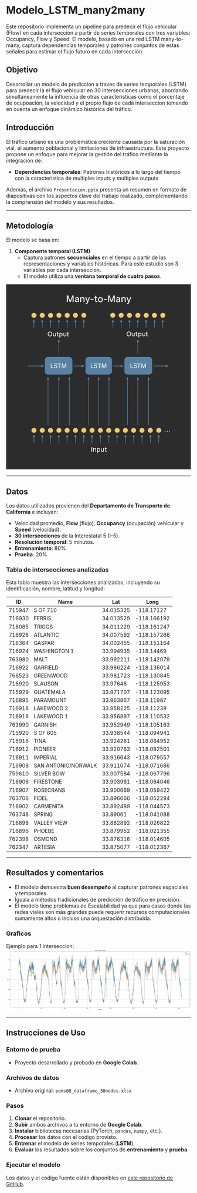 # Modelo_LSTM_many2many
Este repositorio implementa un pipeline para predecir el flujo vehicular (Flow) en cada intersección a partir de series temporales con tres variables: Occupancy, Flow y Speed. El modelo, basado en una red LSTM many-to-many, captura dependencias temporales y patrones conjuntos de estas señales para estimar el flujo futuro en cada intersección.

## Objetivo
Desarrollar un modelo de prediccion a traves de series temporales (LSTM) para predecir la el flujo vehicular en 30 intersecciones urbanas, abordando simultáneamente la influencia de otras caracteristicas como el porcentaje de ocupoacion, la velocidad y el propio flujo de cada interseccion tomando en cuenta un enfoque dinámico histórica del tráfico.

## Introducción
El tráfico urbano es una problemática creciente causada por la saturación vial, el aumento poblacional y limitaciones de infraestructura. Este proyecto propone un enfoque para mejorar la gestión del tráfico mediante la integración de:

- **Dependencias temporales**: Patrones históricos a lo largo del tiempo con la caracteristica de multiples inputs y multiples outputs

Además, el archivo `Presentacion.pptx` presenta un resumen en formato de diapositivas con los aspectos clave del trabajo realizado, complementando la comprensión del modelo y sus resultados.

---

## Metodología
El modelo se basa en:

1. **Componente temporal (LSTM)**  
   - Captura patrones **secuenciales** en el tiempo a partir de las representaciones y variables históricas. Para este estudio son 3 variables por cada interseccion.
   - El modelo utiliza una **ventana temporal de cuatro pasos**.
   
![Arquitectura LSTM](Figura_5.jpg)

---

## Datos
Los datos utilizados provienen del **Departamento de Transporte de California** e incluyen:
- Velocidad promedio, **Flow** (flujo), **Occupancy** (ocupación) vehicular y **Speed** (velocidad).
- **30 intersecciones** de la Interestatal 5 (I-5).
- **Resolución temporal**: 5 minutos.
- **Entrenamiento**: 80%
- **Prueba**: 20%

### Tabla de intersecciones analizadas
Esta tabla muestra las intersecciones analizadas, incluyendo su identificación, nombre, latitud y longitud:

| **ID**  | **Name**               | **Lat**     | **Long**       |
|---------|------------------------|-------------|----------------|
| 715947  | S OF 710               | 34.015325   | -118.17127     |
| 716930  | FERRIS                 | 34.013529   | -118.166192    |
| 718085  | TRIGGS                 | 34.011229   | -118.161247    |
| 716928  | ATLANTIC               | 34.007592   | -118.157266    |
| 718364  | GASPAR                 | 34.002455   | -118.151164    |
| 716924  | WASHINGTON 1           | 33.994935   | -118.14469     |
| 763980  | MALT                   | 33.992211   | -118.142079    |
| 716922  | GARFIELD               | 33.986224   | -118.136014    |
| 768523  | GREENWOOD              | 33.981723   | -118.130845    |
| 716920  | SLAUSON                | 33.97646    | -118.125953    |
| 715929  | GUATEMALA              | 33.971707   | -118.123095    |
| 716895  | PARAMOUNT              | 33.963867   | -118.11987     |
| 716918  | LAKEWOOD 2             | 33.958225   | -118.11239     |
| 716916  | LAKEWOOD 1             | 33.956897   | -118.110532    |
| 763990  | GARNISH                | 33.952949   | -118.105163    |
| 715920  | S OF 605               | 33.938544   | -118.094941    |
| 715916  | TINA                   | 33.924281   | -118.084952    |
| 716912  | PIONEER                | 33.920763   | -118.082501    |
| 716911  | IMPERIAL               | 33.916643   | -118.079557    |
| 716908  | SAN ANTONIO/NORWALK    | 33.911074   | -118.071686    |
| 759610  | SILVER BOW             | 33.907584   | -118.067796    |
| 716906  | FIRESTONE              | 33.903961   | -118.064046    |
| 716907  | ROSECRANS              | 33.900669   | -118.059422    |
| 763706  | FIDEL                  | 33.896666   | -118.052294    |
| 716902  | CARMENITA              | 33.892489   | -118.044573    |
| 763748  | SPRING                 | 33.89061    | -118.041088    |
| 716898  | VALLEY VIEW            | 33.882892   | -118.026822    |
| 716896  | PHOEBE                 | 33.879952   | -118.021355    |
| 762398  | OSMOND                 | 33.876316   | -118.014605    |
| 762347  | ARTESIA                | 33.875077   | -118.012367    |

---

## Resultados y comentarios
- El modelo demuestra **buen desempeño** al capturar patrones espaciales y temporales.
- Iguala a métodos tradicionales de predicción de tráfico en precisión.
- El modelo tiene problemas de Escalabilidad ya que para casos donde las redes viales son más grandes puede requerir recursos computacionales sumamente altos o incluso una orquestación distribuida.

### Graficos 
Ejemplo para 1 interseccion:
![Resultados de la intersección 1](Figura_6.jpg)  

---

## Instrucciones de Uso

### Entorno de prueba
- Proyecto desarrollado y probado en **Google Colab**.

### Archivos de datos
- Archivo original: `pems08_dataframe_30nodes.xlsx`  

### Pasos
1. **Clonar** el repositorio.
2. **Subir** ambos archivos a tu entorno de **Google Colab**.
3. **Instalar** bibliotecas necesarias (PyTorch, `pandas`, `numpy`, etc.).
4. **Procesar** los datos con el código provisto.
5. **Entrenar** el modelo de series temporales (**LSTM**).
6. **Evaluar** los resultados sobre los conjuntos de **entrenamiento** y **prueba**.

### Ejecutar el modelo
Los datos y el código fuente están disponibles en [este repositorio de GitHub](https://github.com/tu_usuario/tu_repositorio).
